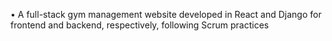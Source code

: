 •	A full-stack gym management website developed in React and Django for frontend and backend, respectively, following Scrum practices
